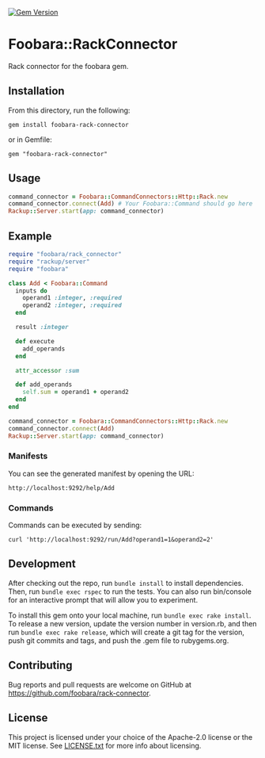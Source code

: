 [![Gem Version](https://badge.fury.io/rb/foobara-rack-connector.svg)](https://badge.fury.io/rb/foobara-rack-connector)

# Foobara::RackConnector
Rack connector for the foobara gem.

## Installation

From this directory, run the following:

```
gem install foobara-rack-connector
```
or 
in Gemfile:
```
gem "foobara-rack-connector"
```

## Usage
```ruby
command_connector = Foobara::CommandConnectors::Http::Rack.new
command_connector.connect(Add) # Your Foobara::Command should go here
Rackup::Server.start(app: command_connector)
```

## Example
```ruby
require "foobara/rack_connector"
require "rackup/server"
require "foobara"

class Add < Foobara::Command
  inputs do
    operand1 :integer, :required
    operand2 :integer, :required
  end

  result :integer

  def execute
    add_operands
  end

  attr_accessor :sum

  def add_operands
    self.sum = operand1 + operand2
  end
end

command_connector = Foobara::CommandConnectors::Http::Rack.new
command_connector.connect(Add)
Rackup::Server.start(app: command_connector)
```

### Manifests

You can see the generated manifest by opening the URL:
```
http://localhost:9292/help/Add
```

### Commands 
Commands can be executed by sending:
```
curl 'http://localhost:9292/run/Add?operand1=1&operand2=2'
```

## Development
After checking out the repo, run `bundle install` to install dependencies. Then, run `bundle exec rspec` to run the tests. You can also run bin/console for an interactive prompt that will allow you to experiment.

To install this gem onto your local machine, run `bundle exec rake install`. To release a new version, update the version number in version.rb, and then run `bundle exec rake release`, which will create a git tag for the version, push git commits and tags, and push the .gem file to rubygems.org.

## Contributing

Bug reports and pull requests are welcome on GitHub at https://github.com/foobara/rack-connector.

## License

This project is licensed under your choice of the Apache-2.0 license or the MIT license.
See [LICENSE.txt](LICENSE.txt) for more info about licensing.
